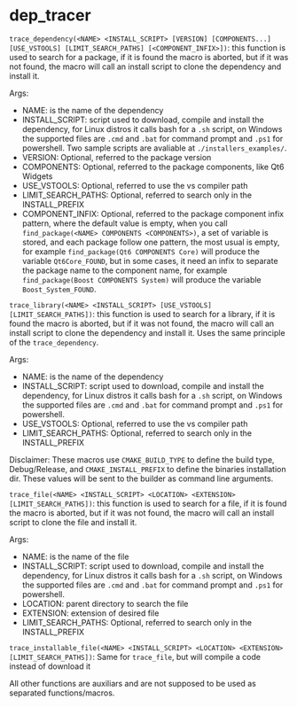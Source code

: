# dep_tracer

`trace_dependency(<NAME> <INSTALL_SCRIPT> [VERSION] [COMPONENTS...] [USE_VSTOOLS] [LIMIT_SEARCH_PATHS] [<COMPONENT_INFIX>])`:
this function is used to search for a package, if it is found the macro is aborted, but if it was not found, the macro will call an install script to clone the dependency and install it.

Args:
- NAME: is the name of the dependency
- INSTALL_SCRIPT: script used to download, compile and install the dependency, for Linux distros it calls bash for a `.sh` script, on Windows the supported files are `.cmd` and `.bat` for command prompt and `.ps1` for powershell. Two sample scripts are avaliable at `./installers_examples/`.
- VERSION: Optional, referred to the package version
- COMPONENTS: Optional, referred to the package components, like Qt6 Widgets
- USE_VSTOOLS: Optional, referred to use the vs compiler path
- LIMIT_SEARCH_PATHS: Optional, referred to search only in the INSTALL_PREFIX
- COMPONENT_INFIX: Optional, referred to the package component infix pattern, where the default value is empty, when you call `find_package(<NAME> COMPONENTS <COMPONENTS>)`, a set of variable is stored, and each package follow one pattern, the most usual is empty, for example `find_package(Qt6 COMPONENTS Core)` will produce the variable `Qt6Core_FOUND`, but in some cases, it need an infix to separate the package name to the component name, for example `find_package(Boost COMPONENTS System)` will produce the variable `Boost_System_FOUND`.

`trace_library(<NAME> <INSTALL_SCRIPT> [USE_VSTOOLS] [LIMIT_SEARCH_PATHS])`:
this function is used to search for a library, if it is found the macro is aborted, but if it was not found, the macro will call an install script to clone the dependency and install it.
Uses the same principle of the `trace_dependency`.

Args:
- NAME: is the name of the dependency
- INSTALL_SCRIPT: script used to download, compile and install the dependency, for Linux distros it calls bash for a `.sh` script, on Windows the supported files are `.cmd` and `.bat` for command prompt and `.ps1` for powershell.
- USE_VSTOOLS: Optional, referred to use the vs compiler path
- LIMIT_SEARCH_PATHS: Optional, referred to search only in the INSTALL_PREFIX

Disclaimer: These macros use `CMAKE_BUILD_TYPE` to define the build type, Debug/Release, and `CMAKE_INSTALL_PREFIX` to define the binaries installation dir. These values will be sent to the builder as command line arguments.

`trace_file(<NAME> <INSTALL_SCRIPT> <LOCATION> <EXTENSION> [LIMIT_SEARCH_PATHS])`:
this function is used to search for a file, if it is found the macro is aborted, but if it was not found, the macro will call an install script to clone the file and install it.

Args:
- NAME: is the name of the file
- INSTALL_SCRIPT: script used to download, compile and install the dependency, for Linux distros it calls bash for a `.sh` script, on Windows the supported files are `.cmd` and `.bat` for command prompt and `.ps1` for powershell.
- LOCATION: parent directory to search the file
- EXTENSION: extension of desired file
- LIMIT_SEARCH_PATHS: Optional, referred to search only in the INSTALL_PREFIX

`trace_installable_file(<NAME> <INSTALL_SCRIPT> <LOCATION> <EXTENSION> [LIMIT_SEARCH_PATHS])`:
Same for `trace_file`, but will compile a code instead of download it

All other functions are auxiliars and are not supposed to be used as separated functions/macros.
